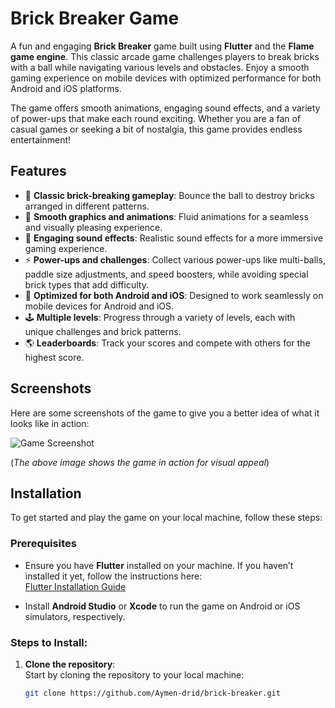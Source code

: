 # Brick Breaker Game  

A fun and engaging **Brick Breaker** game built using **Flutter** and the **Flame game engine**. This classic arcade game challenges players to break bricks with a ball while navigating various levels and obstacles. Enjoy a smooth gaming experience on mobile devices with optimized performance for both Android and iOS platforms.

The game offers smooth animations, engaging sound effects, and a variety of power-ups that make each round exciting. Whether you are a fan of casual games or seeking a bit of nostalgia, this game provides endless entertainment!

## Features  
- 🧱 **Classic brick-breaking gameplay**: Bounce the ball to destroy bricks arranged in different patterns.  
- 🎨 **Smooth graphics and animations**: Fluid animations for a seamless and visually pleasing experience.  
- 🎵 **Engaging sound effects**: Realistic sound effects for a more immersive gaming experience.  
- ⚡ **Power-ups and challenges**: Collect various power-ups like multi-balls, paddle size adjustments, and speed boosters, while avoiding special brick types that add difficulty.  
- 📱 **Optimized for both Android and iOS**: Designed to work seamlessly on mobile devices for Android and iOS.  
- 🕹️ **Multiple levels**: Progress through a variety of levels, each with unique challenges and brick patterns.  
- 🌎 **Leaderboards**: Track your scores and compete with others for the highest score.  

## Screenshots  
Here are some screenshots of the game to give you a better idea of what it looks like in action:

![Game Screenshot](https://github.com/user-attachments/assets/fc0ed590-b6e2-4647-bf44-67480cdbe3dd)

(*The above image shows the game in action for visual appeal*)  

## Installation  
To get started and play the game on your local machine, follow these steps:

### Prerequisites
- Ensure you have **Flutter** installed on your machine. If you haven’t installed it yet, follow the instructions here:  
  [Flutter Installation Guide](https://flutter.dev/docs/get-started/install)

- Install **Android Studio** or **Xcode** to run the game on Android or iOS simulators, respectively.

### Steps to Install:
1. **Clone the repository**:  
   Start by cloning the repository to your local machine:
   ```bash  
   git clone https://github.com/Aymen-drid/brick-breaker.git
